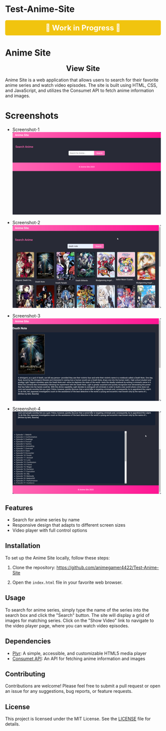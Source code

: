 # Test-Anime-Site
<p align="center" style="background-color: #f1c40f; color: #ffffff; font-size: 24px; font-weight: bold; padding: 10px; margin: 10px 0; border-radius: 5px;">
  🚧 Work in Progress 🚧
</p>


# Anime Site

<p align="center">
  <a href="https://animegamer4422.github.io/Test-Anime-Site/" style="font-size: 24px; font-weight: bold; text-decoration: none;">
    View Site
  </a>
</p>


Anime Site is a web application that allows users to search for their favorite anime series and watch video episodes. The site is built using HTML, CSS, and JavaScript, and utilizes the Consumet API to fetch anime information and images.

# Screenshots
- Screenshot-1
![Anime Site Screenshot 1](./Screenshot-1.png)

- Screenshot-2
![Anime Site Screenshot 2](./Screenshot-2.png)

- Screenshot-3
![Anime Site Screenshot 3](./Screenshot-3.png)

- Screenshot-4
![Anime Site Screenshot 4](./Screenshot-4.png)

## Features

- Search for anime series by name
- Responsive design that adapts to different screen sizes
- Video player with full control options

## Installation

To set up the Anime Site locally, follow these steps:

1. Clone the repository: https://github.com/animegamer4422/Test-Anime-Site

2. Open the `index.html` file in your favorite web browser.

## Usage

To search for anime series, simply type the name of the series into the search box and click the "Search" button. The site will display a grid of images for matching series. Click on the "Show Video" link to navigate to the video player page, where you can watch video episodes.

## Dependencies

- [Plyr](https://plyr.io/): A simple, accessible, and customizable HTML5 media player
- [Consumet API](https://api.consumet.org/): An API for fetching anime information and images

## Contributing

Contributions are welcome! Please feel free to submit a pull request or open an issue for any suggestions, bug reports, or feature requests.

## License

This project is licensed under the MIT License. See the [LICENSE](LICENSE) file for details.
